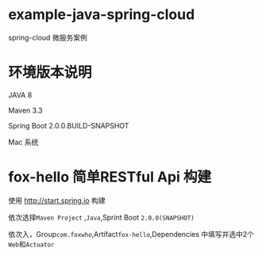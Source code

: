 # example-java-spring-cloud
spring-cloud 微服务案例

# 环境版本说明

JAVA 8

Maven 3.3 

Spring Boot 2.0.0.BUILD-SNAPSHOT

Mac 系统

# fox-hello 简单RESTful Api 构建
使用 http://start.spring.io 构建

依次选择`Maven Project` ,`Java`,Sprint Boot `2.0.0(SNAPSHOT)`

依次入，Group`com.foxwho`,Artifact`fox-hello`,Dependencies 中填写并选中2个`Web`和`Actuator`